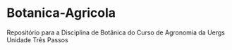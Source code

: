 # Botanica-Agricola
Repositório para a Disciplina de Botânica do Curso de Agronomia da Uergs Unidade Três Passos
